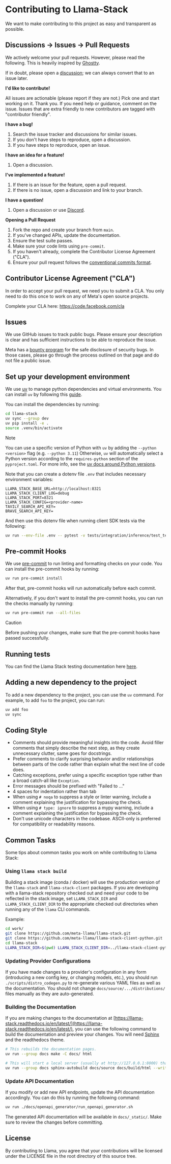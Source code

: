 # Contributing to Llama-Stack
We want to make contributing to this project as easy and transparent as
possible.

## Discussions -> Issues -> Pull Requests

We actively welcome your pull requests. However, please read the following. This is heavily inspired by [Ghostty](https://github.com/ghostty-org/ghostty/blob/main/CONTRIBUTING.md).

If in doubt, please open a [discussion](https://github.com/meta-llama/llama-stack/discussions); we can always convert that to an issue later.

**I'd like to contribute!**

All issues are actionable (please report if they are not.) Pick one and start working on it. Thank you.
If you need help or guidance, comment on the issue. Issues that are extra friendly to new contributors are tagged with "contributor friendly".

**I have a bug!**

1. Search the issue tracker and discussions for similar issues.
2. If you don't have steps to reproduce, open a discussion.
3. If you have steps to reproduce, open an issue.

**I have an idea for a feature!**

1. Open a discussion.

**I've implemented a feature!**

1. If there is an issue for the feature, open a pull request.
2. If there is no issue, open a discussion and link to your branch.

**I have a question!**

1. Open a discussion or use [Discord](https://discord.gg/llama-stack).


**Opening a Pull Request**

1. Fork the repo and create your branch from `main`.
2. If you've changed APIs, update the documentation.
3. Ensure the test suite passes.
4. Make sure your code lints using `pre-commit`.
5. If you haven't already, complete the Contributor License Agreement ("CLA").
6. Ensure your pull request follows the [conventional commits format](https://www.conventionalcommits.org/en/v1.0.0/).

## Contributor License Agreement ("CLA")
In order to accept your pull request, we need you to submit a CLA. You only need
to do this once to work on any of Meta's open source projects.

Complete your CLA here: <https://code.facebook.com/cla>

## Issues
We use GitHub issues to track public bugs. Please ensure your description is
clear and has sufficient instructions to be able to reproduce the issue.

Meta has a [bounty program](http://facebook.com/whitehat/info) for the safe
disclosure of security bugs. In those cases, please go through the process
outlined on that page and do not file a public issue.


## Set up your development environment

We use [uv](https://github.com/astral-sh/uv) to manage python dependencies and virtual environments.
You can install `uv` by following this [guide](https://docs.astral.sh/uv/getting-started/installation/).

You can install the dependencies by running:

```bash
cd llama-stack
uv sync --group dev
uv pip install -e .
source .venv/bin/activate
```

> [!NOTE]
> You can use a specific version of Python with `uv` by adding the `--python <version>` flag (e.g. `--python 3.11`)
> Otherwise, `uv` will automatically select a Python version according to the `requires-python` section of the `pyproject.toml`.
> For more info, see the [uv docs around Python versions](https://docs.astral.sh/uv/concepts/python-versions/).

Note that you can create a dotenv file `.env` that includes necessary environment variables:
```
LLAMA_STACK_BASE_URL=http://localhost:8321
LLAMA_STACK_CLIENT_LOG=debug
LLAMA_STACK_PORT=8321
LLAMA_STACK_CONFIG=<provider-name>
TAVILY_SEARCH_API_KEY=
BRAVE_SEARCH_API_KEY=
```

And then use this dotenv file when running client SDK tests via the following:
```bash
uv run --env-file .env -- pytest -v tests/integration/inference/test_text_inference.py --text-model=meta-llama/Llama-3.2-3B-Instruct
```

## Pre-commit Hooks

We use [pre-commit](https://pre-commit.com/) to run linting and formatting checks on your code. You can install the pre-commit hooks by running:

```bash
uv run pre-commit install
```

After that, pre-commit hooks will run automatically before each commit.

Alternatively, if you don't want to install the pre-commit hooks, you can run the checks manually by running:

```bash
uv run pre-commit run --all-files
```

> [!CAUTION]
> Before pushing your changes, make sure that the pre-commit hooks have passed successfully.

## Running tests

You can find the Llama Stack testing documentation here [here](tests/README.md).

## Adding a new dependency to the project

To add a new dependency to the project, you can use the `uv` command. For example, to add `foo` to the project, you can run:

```bash
uv add foo
uv sync
```

## Coding Style

* Comments should provide meaningful insights into the code. Avoid filler comments that simply
  describe the next step, as they create unnecessary clutter, same goes for docstrings.
* Prefer comments to clarify surprising behavior and/or relationships between parts of the code
  rather than explain what the next line of code does.
* Catching exceptions, prefer using a specific exception type rather than a broad catch-all like
  `Exception`.
* Error messages should be prefixed with "Failed to ..."
* 4 spaces for indentation rather than tab
* When using `# noqa` to suppress a style or linter warning, include a comment explaining the
  justification for bypassing the check.
* When using `# type: ignore` to suppress a mypy warning, include a comment explaining the
  justification for bypassing the check.
* Don't use unicode characters in the codebase. ASCII-only is preferred for compatibility or
  readability reasons.

## Common Tasks

Some tips about common tasks you work on while contributing to Llama Stack:

### Using `llama stack build`

Building a stack image (conda / docker) will use the production version of the `llama-stack` and `llama-stack-client` packages. If you are developing with a llama-stack repository checked out and need your code to be reflected in the stack image, set `LLAMA_STACK_DIR` and `LLAMA_STACK_CLIENT_DIR` to the appropriate checked out directories when running any of the `llama` CLI commands.

Example:
```bash
cd work/
git clone https://github.com/meta-llama/llama-stack.git
git clone https://github.com/meta-llama/llama-stack-client-python.git
cd llama-stack
LLAMA_STACK_DIR=$(pwd) LLAMA_STACK_CLIENT_DIR=../llama-stack-client-python llama stack build --template <...>
```


### Updating Provider Configurations

If you have made changes to a provider's configuration in any form (introducing a new config key, or changing models, etc.), you should run `./scripts/distro_codegen.py` to re-generate various YAML files as well as the documentation. You should not change `docs/source/.../distributions/` files manually as they are auto-generated.

### Building the Documentation

If you are making changes to the documentation at [https://llama-stack.readthedocs.io/en/latest/](https://llama-stack.readthedocs.io/en/latest/), you can use the following command to build the documentation and preview your changes. You will need [Sphinx](https://www.sphinx-doc.org/en/master/) and the readthedocs theme.

```bash
# This rebuilds the documentation pages.
uv run --group docs make -C docs/ html

# This will start a local server (usually at http://127.0.0.1:8000) that automatically rebuilds and refreshes when you make changes to the documentation.
uv run --group docs sphinx-autobuild docs/source docs/build/html --write-all
```

### Update API Documentation

If you modify or add new API endpoints, update the API documentation accordingly. You can do this by running the following command:

```bash
uv run ./docs/openapi_generator/run_openapi_generator.sh
```

The generated API documentation will be available in `docs/_static/`. Make sure to review the changes before committing.

## License
By contributing to Llama, you agree that your contributions will be licensed
under the LICENSE file in the root directory of this source tree.
